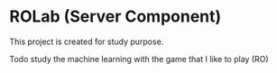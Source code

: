 # ROLab (Server Component)

This project is created for study purpose.

Todo study the machine learning with the game that I like to play (RO)
